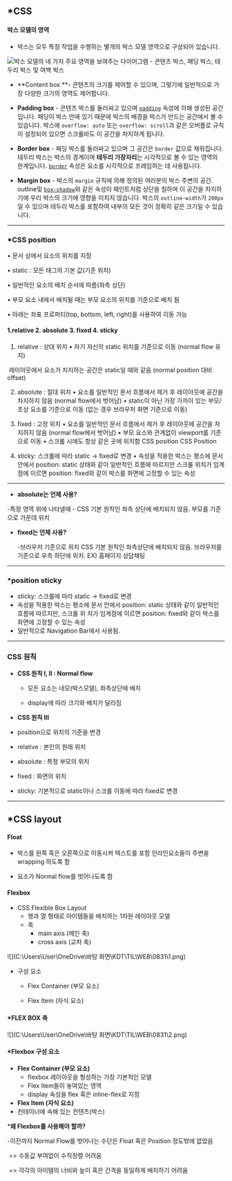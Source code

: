 ## *CSS

#### 박스 모델의 영역

- 박스는 모두 특정 작업을 수행하는 별개의 박스 모델 영역으로 구성되어 있습니다.

![박스 모델의 네 가지 주요 영역을 보여주는 다이어그램 - 콘텐츠 박스, 패딩 박스, 테두리 박스 및 여백 박스](https://web-dev.imgix.net/image/VbAJIREinuYvovrBzzvEyZOpw5w1/ECuEOJEGnudhXW5JEFih.svg)

-  **Content box **- 콘텐츠의 크기를 제어할 수 있으며, 그렇기에 일반적으로 가장 다양한 크기의 영역도 제어합니다.
- **Padding box** - 콘텐츠 박스를 둘러싸고 있으며 [`padding`](https://developer.mozilla.org/docs/Web/CSS/padding) 속성에 의해 생성된 공간입니다. 패딩이 박스 안에 있기 때문에 박스의 배경을 박스가 만드는 공간에서 볼 수 있습니다. 박스에 `overflow: auto` 또는 `overflow: scroll`과 같은 오버플로 규칙이 설정되어 있으면 스크롤바도 이 공간을 차지하게 됩니다.

- **Border box** - 패딩 박스를 둘러싸고 있으며 그 공간은 `border` 값으로 채워집니다. 테두리 박스는 박스의 경계이며 **테두리 가장자리**는 시각적으로 볼 수 있는 영역의 한계입니다. [`border`](https://developer.mozilla.org/docs/Web/CSS/border) 속성은 요소를 시각적으로 프레임하는 데 사용됩니다.

- **Margin box** - 박스의 `margin` 규칙에 의해 정의된 여러분의 박스 주변의 공간. outline및 [`box-shadow`](https://developer.mozilla.org/docs/Web/CSS/box-shadow)와 같은 속성이 페인트처럼 상단을 칠하며 이 공간을 차지하기에 우리 박스의 크기에 영향을 미치지 않습니다. 박스의 `outline-width`가 `200px`일 수 있으며 테두리 박스를 포함하여 내부의 모든 것이 정확히 같은 크기일 수 있습니다.

---------------------------

### *CSS position

• 문서 상에서 요소의 위치를 지정 

• static : 모든 태그의 기본 값(기준 위치) 

• 일반적인 요소의 배치 순서에 따름(좌측 상단)

• 부모 요소 내에서 배치될 때는 부모 요소의 위치를 기준으로 배치 됨

 • 아래는 좌표 프로퍼티(top, bottom, left, right)를 사용하여 이동 가능 

#### 1.relative 2. absolute 3. fixed 4. sticky

1. relative : 상대 위치 • 자기 자신의 static 위치를 기준으로 이동 (normal flow 유지) 

​	레이아웃에서 요소가 차지하는 공간은 static일 때와 같음 (normal position 대비 offset) 

2. absolute : 절대 위치 • 요소를 일반적인 문서 흐름에서 제거 후 레이아웃에 공간을 차지하지 않음 (normal flow에서 벗어남) • static이 아닌 가장 가까이 있는 부모/조상 요소를 기준으로 이동 (없는 경우 브라우저 화면 기준으로 이동)

3.  fixed : 고정 위치 • 요소를 일반적인 문서 흐름에서 제거 후 레이아웃에 공간을 차지하지 않음 (normal flow에서 벗어남) • 부모 요소와 관계없이 viewport를 기준으로 이동 • 스크롤 시에도 항상 같은 곳에 위치함 CSS position CSS Position 

4. sticky: 스크롤에 따라 static -> fixed로 변경 • 속성을 적용한 박스는 평소에 문서 안에서 position: static 상태와 같이 일반적인 흐름에 따르지만 스크롤 위치가 임계점에 이르면 position: fixed와 같이 박스를 화면에 고정할 수 있는 속성

--------

-  **absolute는 언제 사용?**

  -특정 영역 위에 나타낼때 - CSS 기본 원칙인 좌측 상단에 배치되지 않음. 부모를 기준으로 가운데 위치

- **fixed는 언제 사용?**

  -브라우저 기준으로 위치 CSS 기본 원칙인 좌측상단에 배치되지 않음. 브라우저를 기준으로 우측 하단에 위치. EX) 홈페이지 상담채팅

---------------

### *position sticky

- sticky: 스크롤에 따라 static -> fixed로 변경 
-  속성을 적용한 박스는 평소에 문서 안에서 position: static 상태와 같이 일반적인 흐름에 따르지만, 스크롤 위 치가 임계점에 이르면 position: fixed와 같이 박스를 화면에 고정할 수 있는 속성
-  일반적으로 Navigation Bar에서 사용됨. 

-------

### CSS 원칙

- **CSS 원칙 I, II : Normal flow** 

  - 모든 요소는 네모(박스모델), 좌측상단에 배치 

  - display에 따라 크기와 배치가 달라짐 

    

-  **CSS 원칙 III** 
  - position으로 위치의 기준을 변경
  -  relative : 본인의 원래 위치 
  -  absolute : 특정 부모의 위치 
  -  fixed : 화면의 위치 
  -  sticky: 기본적으로 static이나 스크롤 이동에 따라 fixed로 변경

----

## *CSS layout

#### Float

- 박스를 왼쪽 혹은 오른쪽으로 이동시켜 텍스트를 포함 인라인요소들이 주변을 wrapping 하도록 함 

-  요소가 Normal flow를 벗어나도록 함

  

#### Flexbox

- CSS Flexible Box Layout
  - 행과 열 형태로 아이템들을 배치하는 1차원 레이아웃 모델
  - 축
    - main axis (메인 축)
    - cross axis (교차 축)

![](C:\Users\User\OneDrive\바탕 화면\KDT\TIL\WEB\0831\1.png)

- 구성 요소

  - Flex Container (부모 요소)

  - Flex Item (자식 요소)

    

#### *FLEX BOX 축

![](C:\Users\User\OneDrive\바탕 화면\KDT\TIL\WEB\0831\2.png)

#### *Flexbox 구성 요소

- **Flex Container (부모 요소)** 
  -  flexbox 레이아웃을 형성하는 가장 기본적인 모델 
  -  Flex Item들이 놓여있는 영역 
  -  display 속성을 flex 혹은 inline-flex로 지정 
-  **Flex Item (자식 요소)**
  -   컨테이너에 속해 있는 컨텐츠(박스)



***왜 Flexbox를 사용해야 할까?** 

-이전까지 Normal Flow를 벗어나는 수단은 Float 혹은 Position 정도밖에 없었음

​	=> 수동값 부여없이 수직정렬 어려움

​	=> 각각의 아이템의 너비와 높이  혹은 간격을 동일하게 배치하기 어려움

